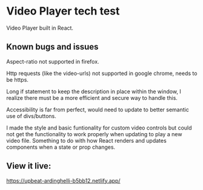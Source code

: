 # Video Player tech test
Video Player built in React. 


## Known bugs and issues
Aspect-ratio not supported in firefox.

Http requests (like the video-urls) not supported in google chrome, needs to be https.

Long if statement to keep the description in place within the window, I realize there must be a more efficient and secure way to handle this. 

Accessibility is far from perfect, would need to update to better semantic use of divs/buttons.

I made the style and basic funtionality for custom video controls but could not get the functionality to work properly when updating to play a new video file.
Something to do with how React renders and updates components when a state or prop changes. 

## View it live:
https://upbeat-ardinghelli-b5bb12.netlify.app/
